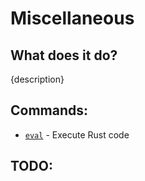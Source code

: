 # Miscellaneous 

## What does it do?
{description}

## Commands:
- [`eval`](/src/plugins/misc/cmds/eval.rs) - Execute Rust code

## TODO:
